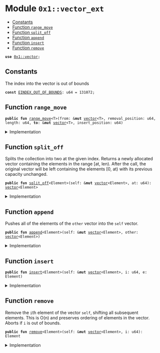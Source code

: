 
<a id="0x1_vector_ext"></a>

# Module `0x1::vector_ext`



-  [Constants](#@Constants_0)
-  [Function `range_move`](#0x1_vector_ext_range_move)
-  [Function `split_off`](#0x1_vector_ext_split_off)
-  [Function `append`](#0x1_vector_ext_append)
-  [Function `insert`](#0x1_vector_ext_insert)
-  [Function `remove`](#0x1_vector_ext_remove)


<pre><code><b>use</b> <a href="vector.md#0x1_vector">0x1::vector</a>;
</code></pre>



<a id="@Constants_0"></a>

## Constants


<a id="0x1_vector_ext_EINDEX_OUT_OF_BOUNDS"></a>

The index into the vector is out of bounds


<pre><code><b>const</b> <a href="vector_ext.md#0x1_vector_ext_EINDEX_OUT_OF_BOUNDS">EINDEX_OUT_OF_BOUNDS</a>: u64 = 131072;
</code></pre>



<a id="0x1_vector_ext_range_move"></a>

## Function `range_move`



<pre><code><b>public</b> <b>fun</b> <a href="vector_ext.md#0x1_vector_ext_range_move">range_move</a>&lt;T&gt;(from: &<b>mut</b> <a href="vector.md#0x1_vector">vector</a>&lt;T&gt;, removal_position: u64, length: u64, <b>to</b>: &<b>mut</b> <a href="vector.md#0x1_vector">vector</a>&lt;T&gt;, insert_position: u64)
</code></pre>



<details>
<summary>Implementation</summary>


<pre><code><b>public</b> <b>native</b> <b>fun</b> <a href="vector_ext.md#0x1_vector_ext_range_move">range_move</a>&lt;T&gt;(from: &<b>mut</b> <a href="vector.md#0x1_vector">vector</a>&lt;T&gt;, removal_position: u64, length: u64, <b>to</b>: &<b>mut</b> <a href="vector.md#0x1_vector">vector</a>&lt;T&gt;, insert_position: u64);
</code></pre>



</details>

<a id="0x1_vector_ext_split_off"></a>

## Function `split_off`

Splits the collection into two at the given index.
Returns a newly allocated vector containing the elements in the range [at, len).
After the call, the original vector will be left containing the elements [0, at)
with its previous capacity unchanged.


<pre><code><b>public</b> <b>fun</b> <a href="vector_ext.md#0x1_vector_ext_split_off">split_off</a>&lt;Element&gt;(self: &<b>mut</b> <a href="vector.md#0x1_vector">vector</a>&lt;Element&gt;, at: u64): <a href="vector.md#0x1_vector">vector</a>&lt;Element&gt;
</code></pre>



<details>
<summary>Implementation</summary>


<pre><code><b>public</b> <b>fun</b> <a href="vector_ext.md#0x1_vector_ext_split_off">split_off</a>&lt;Element&gt;(self: &<b>mut</b> <a href="vector.md#0x1_vector">vector</a>&lt;Element&gt;, at: u64): <a href="vector.md#0x1_vector">vector</a>&lt;Element&gt; {
    <b>let</b> len = <a href="vector.md#0x1_vector_length">vector::length</a>(self);
    <b>assert</b>!(at &lt;= len, <a href="vector_ext.md#0x1_vector_ext_EINDEX_OUT_OF_BOUNDS">EINDEX_OUT_OF_BOUNDS</a>);

    <b>let</b> other = <a href="vector.md#0x1_vector_empty">vector::empty</a>();
    <a href="vector_ext.md#0x1_vector_ext_range_move">range_move</a>(self, at, len - at, &<b>mut</b> other, 0);

    // <b>let</b> other = empty();
    // <b>while</b> (len &gt; at) {
    //     push_back(&<b>mut</b> other, pop_back(self));
    //     len = len - 1;
    // };
    // reverse(&<b>mut</b> other);
    other
}
</code></pre>



</details>

<a id="0x1_vector_ext_append"></a>

## Function `append`

Pushes all of the elements of the <code>other</code> vector into the <code>self</code> vector.


<pre><code><b>public</b> <b>fun</b> <a href="vector_ext.md#0x1_vector_ext_append">append</a>&lt;Element&gt;(self: &<b>mut</b> <a href="vector.md#0x1_vector">vector</a>&lt;Element&gt;, other: <a href="vector.md#0x1_vector">vector</a>&lt;Element&gt;)
</code></pre>



<details>
<summary>Implementation</summary>


<pre><code><b>public</b> <b>fun</b> <a href="vector_ext.md#0x1_vector_ext_append">append</a>&lt;Element&gt;(self: &<b>mut</b> <a href="vector.md#0x1_vector">vector</a>&lt;Element&gt;, other: <a href="vector.md#0x1_vector">vector</a>&lt;Element&gt;) {
    <b>let</b> self_length = self.length();
    <b>let</b> other_length = other.length();
    <a href="vector_ext.md#0x1_vector_ext_range_move">range_move</a>(&<b>mut</b> other, 0, other_length, self, self_length);
    other.destroy_empty();
    // reverse(&<b>mut</b> other);
    // reverse_append(self, other);
}
</code></pre>



</details>

<a id="0x1_vector_ext_insert"></a>

## Function `insert`



<pre><code><b>public</b> <b>fun</b> <a href="vector_ext.md#0x1_vector_ext_insert">insert</a>&lt;Element&gt;(self: &<b>mut</b> <a href="vector.md#0x1_vector">vector</a>&lt;Element&gt;, i: u64, e: Element)
</code></pre>



<details>
<summary>Implementation</summary>


<pre><code><b>public</b> <b>fun</b> <a href="vector_ext.md#0x1_vector_ext_insert">insert</a>&lt;Element&gt;(self: &<b>mut</b> <a href="vector.md#0x1_vector">vector</a>&lt;Element&gt;, i: u64, e: Element) {
    <b>let</b> len = self.length();
    <b>assert</b>!(i &lt;= len, <a href="vector_ext.md#0x1_vector_ext_EINDEX_OUT_OF_BOUNDS">EINDEX_OUT_OF_BOUNDS</a>);

    <b>if</b> (i == len) {
        self.push_back(e);
    } <b>else</b> {
        <b>let</b> other = <a href="vector.md#0x1_vector_singleton">vector::singleton</a>(e);
        <a href="vector_ext.md#0x1_vector_ext_range_move">range_move</a>(&<b>mut</b> other, 0, 1, self, i);
        other.destroy_empty();
    }
}
</code></pre>



</details>

<a id="0x1_vector_ext_remove"></a>

## Function `remove`

Remove the <code>i</code>th element of the vector <code>self</code>, shifting all subsequent elements.
This is O(n) and preserves ordering of elements in the vector.
Aborts if <code>i</code> is out of bounds.


<pre><code><b>public</b> <b>fun</b> <a href="vector_ext.md#0x1_vector_ext_remove">remove</a>&lt;Element&gt;(self: &<b>mut</b> <a href="vector.md#0x1_vector">vector</a>&lt;Element&gt;, i: u64): Element
</code></pre>



<details>
<summary>Implementation</summary>


<pre><code><b>public</b> <b>fun</b> <a href="vector_ext.md#0x1_vector_ext_remove">remove</a>&lt;Element&gt;(self: &<b>mut</b> <a href="vector.md#0x1_vector">vector</a>&lt;Element&gt;, i: u64): Element {
    <b>let</b> len = self.length();
    // i out of bounds; <b>abort</b>
    <b>if</b> (i &gt;= len) <b>abort</b> <a href="vector_ext.md#0x1_vector_ext_EINDEX_OUT_OF_BOUNDS">EINDEX_OUT_OF_BOUNDS</a>;

    <b>if</b> (i + 1 == len) {
        self.pop_back()
    } <b>else</b> {
        <b>let</b> other = <a href="vector.md#0x1_vector_empty">vector::empty</a>();
        <a href="vector_ext.md#0x1_vector_ext_range_move">range_move</a>(self, i, 1, &<b>mut</b> other, 0);
        <b>let</b> result = other.pop_back();
        other.destroy_empty();
        result
    }
}
</code></pre>



</details>


[move-book]: https://docs.libra2.org/move/book/SUMMARY
